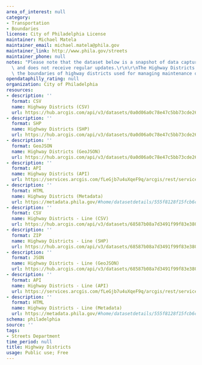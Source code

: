 ```yaml
---
area_of_interest: null
category:
- Transportation
- Boundaries
license: City of Philadelphia License
maintainer: Michael Matela
maintainer_email: michael.matela@phila.gov
maintainer_link: http://www.phila.gov/streets
maintainer_phone: null
notes: "Please note that the dataset below is a snapshot of data captured at one time\
  \ and does not receive regular updates.\r\n\r\nThe Highway Districts dataset shows\
  \ the boundaries of highway districts used for managing maintenance of roads. "
opendataphilly_rating: null
organization: City of Philadelphia
resources:
- description: ''
  format: CSV
  name: Highway Districts (CSV)
  url: https://hub.arcgis.com/api/v3/datasets/0a0d06a0c78e47c5bb73cde26630db07_0/downloads/data?format=csv&spatialRefId=2272&where=1%3D1
- description: ''
  format: SHP
  name: Highway Districts (SHP)
  url: https://hub.arcgis.com/api/v3/datasets/0a0d06a0c78e47c5bb73cde26630db07_0/downloads/data?format=shp&spatialRefId=2272&where=1%3D1
- description: ''
  format: GeoJSON
  name: Highway Districts (GeoJSON)
  url: https://hub.arcgis.com/api/v3/datasets/0a0d06a0c78e47c5bb73cde26630db07_0/downloads/data?format=geojson&spatialRefId=4326&where=1%3D1
- description: ''
  format: API
  name: Highway Districts (API)
  url: https://services.arcgis.com/fLeGjb7u4uXqeF9q/arcgis/rest/services/Highway_Districts/FeatureServer/0/query?outFields=*&where=1%3D1
- description: ''
  format: HTML
  name: Highway Districts (Metadata)
  url: https://metadata.phila.gov/#home/datasetdetails/555f8128f15fcb6c6ed440ff/representationdetails/55438a7e9b989a05172d0cef
- description: ''
  format: CSV
  name: Highway Districts - Line (CSV)
  url: https://hub.arcgis.com/api/v3/datasets/68587b08a7d3491f99f83e380d85403c_0/downloads/data?format=csv&spatialRefId=2272&where=1%3D1
- description: ''
  format: ZIP
  name: Highway Districts - Line (SHP)
  url: https://hub.arcgis.com/api/v3/datasets/68587b08a7d3491f99f83e380d85403c_0/downloads/data?format=shp&spatialRefId=2272&where=1%3D1
- description: ''
  format: JSON
  name: Highway Districts - Line (GeoJSON)
  url: https://hub.arcgis.com/api/v3/datasets/68587b08a7d3491f99f83e380d85403c_0/downloads/data?format=geojson&spatialRefId=4326&where=1%3D1
- description: ''
  format: API
  name: Highway Districts - Line (API)
  url: https://services.arcgis.com/fLeGjb7u4uXqeF9q/arcgis/rest/services/Highway_Districts_arc/FeatureServer/0/query?outFields=*&where=1%3D1
- description: ''
  format: HTML
  name: Highway Districts - Line (Metadata)
  url: https://metadata.phila.gov/#home/datasetdetails/555f8128f15fcb6c6ed440ff/representationdetails/5571b1b2e4fb1d91393c2134/
schema: philadelphia
source: ''
tags:
- Streets Department
time_period: null
title: Highway Districts
usage: Public use; Free
---
```

